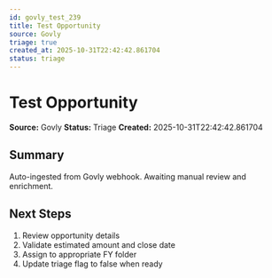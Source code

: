 ```yaml
---
id: govly_test_239
title: Test Opportunity
source: Govly
triage: true
created_at: 2025-10-31T22:42:42.861704
status: triage
---
```


# Test Opportunity

**Source:** Govly
**Status:** Triage
**Created:** 2025-10-31T22:42:42.861704

## Summary

Auto-ingested from Govly webhook. Awaiting manual review and enrichment.

## Next Steps

1. Review opportunity details
2. Validate estimated amount and close date
3. Assign to appropriate FY folder
4. Update triage flag to false when ready
